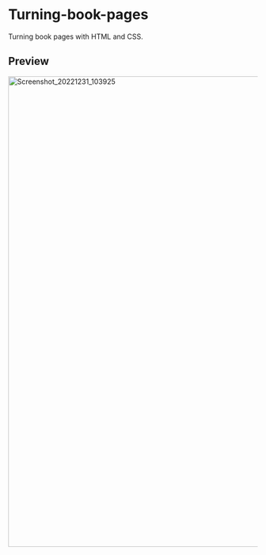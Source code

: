 # Turning-book-pages
Turning book pages with HTML and CSS.

## Preview
<img width="951" alt="Screenshot_20221231_103925" src="https://user-images.githubusercontent.com/59678435/210125700-4cceb6d4-a703-4a13-a73d-f385577abfdb.png">
